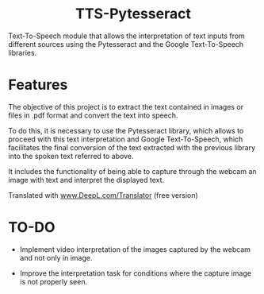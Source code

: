 <p align="center">
  <h1 align="center">TTS-Pytesseract</h1>
</p>

Text-To-Speech module that allows the interpretation of text inputs from different sources using the Pytesseract and the Google Text-To-Speech libraries.

# Features

The objective of this project is to extract the text contained in images or files in .pdf format and convert the text into speech. 

To do this, it is necessary to use the Pytesseract library, which allows to proceed with this text interpretation and Google Text-To-Speech, which facilitates the final conversion of the text extracted with the previous library into the spoken text referred to above.

It includes the functionality of being able to capture through the webcam an image with text and interpret the displayed text.

Translated with www.DeepL.com/Translator (free version)

# TO-DO

* Implement video interpretation of the images captured by the webcam and not only in image.

* Improve the interpretation task for conditions where the capture image is not properly seen.
